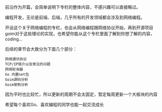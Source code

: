 前沿作为开篇，会简单说明下专栏的整体内容，不感兴趣可以直接略过。

编程开发，无论是前端、后端，几乎所有的开发领域都会涉及到网络编程。

开设这个关于网络编程的专栏，也会从网络编程跟网络协议开始，再到开源项目goim对于这些理论的实现，也希望你能从这个专栏里面了解到你想了解的内容，coding...

后续的章节会大致分为下面几个部分：

```
网络通讯协议
TCP/IP简介以及常见的问题
网络轮询器
Go 内置net包
Goim源码分析
Goim架构分析

```
因为平时也比较忙，所以更新的周期不会太固定，暂定每周更新一个大板块的内容

希望每个喜欢Go、喜欢编程的同学也能一起交流成长
